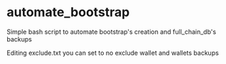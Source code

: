 # automate_bootstrap
Simple bash script to automate bootstrap's creation and full_chain_db's backups

Editing exclude.txt you can set to no exclude wallet and wallets backups
